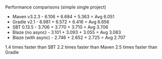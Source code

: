 
Performance comparisons (simple single project)

 - Maven v3.2.3 - 6.106 + 6.684 + 5.363 = Avg 6.051
 - Gradle v2.1 - 6.981 + 6.572 + 6.416 = Avg 6.656
 - SBT 0.13.5 - 3.706 + 3.770 + 3.710 = Avg 3.706
 - Blaze (no async) - 3.101 + 3.093 + 3.055 = Avg 3.083
 - Blaze (with async) - 2.746 + 2.652 + 2.725 = Avg 2.707

1.4 times faster than SBT
2.2 times faster than Maven
2.5 times faster than Gradle

